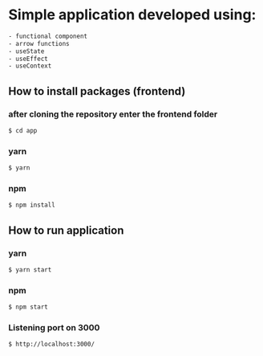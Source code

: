  # Simple application developed using:
 ```sh  
 - functional component 
 - arrow functions
 - useState
 - useEffect
 - useContext
 ```

## How to install packages (frontend)

### after cloning the repository enter the frontend folder

```sh
$ cd app
```

### yarn

```sh
$ yarn
```

### npm

```sh
$ npm install
```

## How to run application

### yarn

```sh
$ yarn start
```

### npm

```sh
$ npm start
```

### Listening port on 3000

```sh
$ http://localhost:3000/
```
